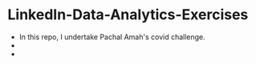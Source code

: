 # LinkedIn-Data-Analytics-Exercises

- In this repo, I undertake Pachal Amah's covid challenge.
- 
- 
